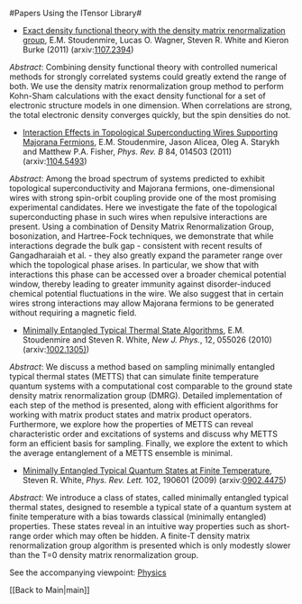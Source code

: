 #Papers Using the ITensor Library#

* [Exact density functional theory with the density matrix renormalization group](http://arxiv.org/abs/1107.2394), E.M. Stoudenmire, Lucas O. Wagner, Steven R. White and Kieron Burke (2011) (arxiv:[1107.2394](http://arxiv.org/abs/1107.2394))

*Abstract*:
Combining density functional theory with controlled numerical methods for strongly correlated systems could greatly extend the range of both. We use the density matrix renormalization group method to perform Kohn-Sham calculations with the exact density functional for a set of electronic structure models in one dimension. When correlations are strong, the total electronic density converges quickly, but the spin densities do not.

* [Interaction Effects in Topological Superconducting Wires Supporting Majorana Fermions](http://link.aps.org/doi/10.1103/PhysRevB.84.014503),  E.M. Stoudenmire, Jason Alicea, Oleg A. Starykh and Matthew P.A. Fisher, <i>Phys. Rev. B</i> 84, 014503 (2011) (arxiv:[1104.5493](http://arxiv.org/abs/1104.5493))

*Abstract*:
Among the broad spectrum of systems predicted to exhibit topological superconductivity and Majorana fermions, one-dimensional wires with strong spin-orbit coupling provide one of the most promising experimental candidates. Here we investigate the fate of the topological superconducting phase in such wires when repulsive interactions are present. Using a combination of Density Matrix Renormalization Group, bosonization, and Hartree-Fock techniques, we demonstrate that while interactions degrade the bulk gap - consistent with recent results of Gangadharaiah et al. - they also greatly expand the parameter range over which the topological phase arises. In particular, we show that with interactions this phase can be accessed over a broader chemical potential window, thereby leading to greater immunity against disorder-induced chemical potential fluctuations in the wire. We also suggest that in certain wires strong interactions may allow Majorana fermions to be generated without requiring a magnetic field.

* [Minimally Entangled Typical Thermal State Algorithms](http://dx.doi.org/10.1088/1367-2630/12/5/055026), E.M. Stoudenmire and Steven R. White, <i>New J. Phys.</i>, 12, 055026 (2010) (arxiv:[1002.1305)](http://arxiv.org/abs/1002.1305))

*Abstract*:
We discuss a method based on sampling minimally entangled typical thermal states (METTS) that can simulate finite temperature quantum systems with a computational cost comparable to the ground state density matrix renormalization group (DMRG). Detailed implementation of each step of the method is presented, along with efficient algorithms for working with matrix product states and matrix product operators. Furthermore, we explore how the properties of METTS can reveal characteristic order and excitations of systems and discuss why METTS form an efficient basis for sampling. Finally, we explore the extent to which the average entanglement of a METTS ensemble is minimal.

* [Minimally Entangled Typical Quantum States at Finite Temperature](http://link.aps.org/doi/10.1103/PhysRevLett.102.190601), Steven R. White, <i>Phys. Rev. Lett.</i> 102, 190601 (2009) (arxiv:[0902.4475](http://arxiv.org/abs/0902.4475))

*Abstract*:
We introduce a class of states, called minimally entangled typical thermal states, designed to resemble a typical state of a quantum system at finite temperature with a bias towards classical (minimally entangled) properties. These states reveal in an intuitive way properties such as short-range order which may often be hidden. A finite-T density matrix renormalization group algorithm is presented which is only modestly slower than the T=0 density matrix renormalization group. 

See the accompanying viewpoint: [Physics](http://physics.aps.org/viewpoint-for/10.1103/PhysRevLett.102.190601)

[[Back to Main|main]]
